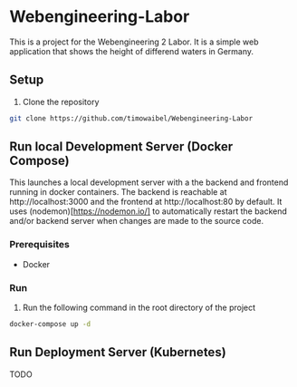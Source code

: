 # Webengineering-Labor

This is a project for the Webengineering 2 Labor. It is a simple web application that shows the height of differend waters in Germany.

## Setup

1. Clone the repository

```bash	
git clone https://github.com/timowaibel/Webengineering-Labor
```

## Run local Development Server (Docker Compose)

This launches a local development server with a the backend and frontend running in docker containers. The backend is reachable at http://localhost:3000 and the frontend at http://localhost:80 by default. It uses (nodemon)[https://nodemon.io/] to automatically restart the backend and/or backend server when changes are made to the source code.

### Prerequisites

- Docker

### Run

1. Run the following command in the root directory of the project

```bash
docker-compose up -d
```

## Run Deployment Server (Kubernetes)

TODO